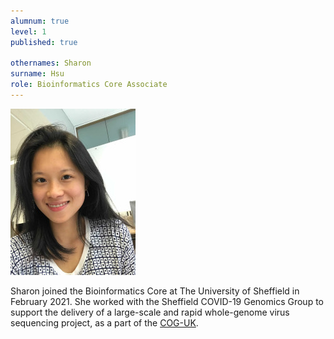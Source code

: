 ```yaml
---
alumnum: true
level: 1
published: true

othernames: Sharon
surname: Hsu
role: Bioinformatics Core Associate 
---
```


![Sharon](/assets/images/people//Sharon.jpg)

Sharon joined the Bioinformatics Core at The University of Sheffield in February 2021. She worked with the Sheffield COVID-19 Genomics Group to support the delivery of a large-scale and rapid whole-genome virus sequencing project, as a part of the [COG-UK](https://www.sheffield.ac.uk/medicine/research/research-themes/infection/covid-19).
